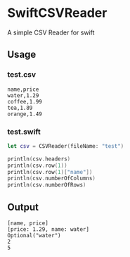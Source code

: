 # SwiftCSVReader
A simple CSV Reader for swift

## Usage
### test.csv
```
name,price
water,1.29
coffee,1.99
tea,1.89
orange,1.49
```
### test.swift
```swift
let csv = CSVReader(fileName: "test")

println(csv.headers)
println(csv.row(1))
println(csv.row(1)["name"])
println(csv.numberOfColumns)
println(csv.numberOfRows)
```

## Output

```
[name, price]
[price: 1.29, name: water]
Optional("water")
2
5
```
